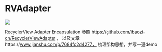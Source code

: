 # RVAdapter

[![](https://jitpack.io/v/adazhdw/RVAdapter.svg)](https://jitpack.io/#adazhdw/RVAdapter)

RecyclerView Adapter Encapsulation
参照 https://github.com/ibaozi-cn/RecyclerViewAdapter ，
以及文章https://www.jianshu.com/p/7684fc2d4277，
梳理架构思想，并写一遍demo
